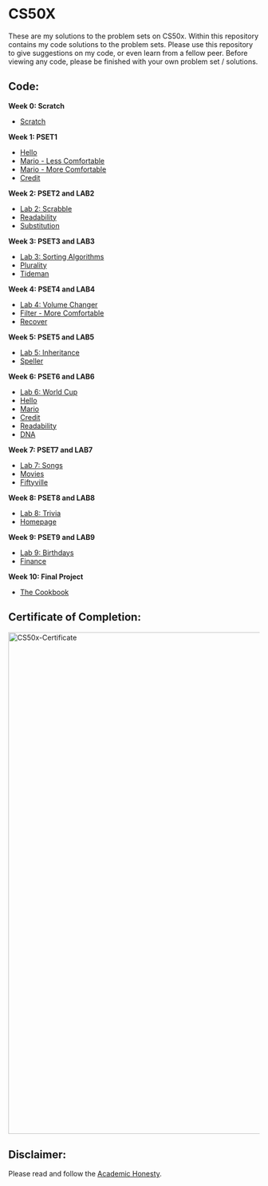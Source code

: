 # CS50X
These are my solutions to the problem sets on CS50x. Within this repository contains my code solutions to the problem sets. Please use this repository to give suggestions on my code, or even learn from a fellow peer. Before viewing any code, please be finished with your own problem set / solutions.

## Code: 
**Week 0: Scratch**
  - [Scratch](https://scratch.mit.edu/projects/745392915/)

**Week 1: PSET1**
  - [Hello](https://github.com/clazzy0/CS50x2022/blob/main/Problem%20Set%201/hello.c)
  - [Mario - Less Comfortable](https://github.com/clazzy0/CS50x2022/blob/main/Problem%20Set%201/mario-less.c)
  - [Mario - More Comfortable](https://github.com/clazzy0/CS50x2022/blob/main/Problem%20Set%201/mario-more.c)
  - [Credit](https://github.com/clazzy0/CS50x2022/blob/main/Problem%20Set%201/credit.c)

**Week 2: PSET2 and LAB2**
  - [Lab 2: Scrabble](https://github.com/clazzy0/CS50x2022/blob/main/LAB2/scrabble.c)
  - [Readability](https://github.com/clazzy0/CS50x2022/blob/main/Problem%20Set%202/readability.c)
  - [Substitution](https://github.com/clazzy0/CS50x2022/blob/main/Problem%20Set%202/substitution.c)
  
**Week 3: PSET3 and LAB3**
  - [Lab 3: Sorting Algorithms](https://github.com/clazzy0/CS50x2022/blob/main/LAB3/answers.txt)
  - [Plurality](https://github.com/clazzy0/CS50x2022/blob/main/Problem%20Set%203/plurality.c)
  - [Tideman](https://github.com/clazzy0/CS50x2022/blob/main/Problem%20Set%203/tideman.c)
  
**Week 4: PSET4 and LAB4**
  - [Lab 4: Volume Changer](https://github.com/clazzy0/CS50x2022/blob/main/LAB4/volume.c)
  - [Filter - More Comfortable](https://github.com/clazzy0/CS50x2022/blob/main/Problem%20Set%204/filter-more/helpers.c)
  - [Recover](https://github.com/clazzy0/CS50x2022/blob/main/Problem%20Set%204/recover/recover.c)
  
**Week 5: PSET5 and LAB5**
  - [Lab 5: Inheritance](https://github.com/clazzy0/CS50x2022/blob/main/LAB5/inheritance.c)
  - [Speller](https://github.com/clazzy0/CS50x2022/blob/main/Problem%20Set%205/dictionary.c)
  
**Week 6: PSET6 and LAB6**
  - [Lab 6: World Cup](https://github.com/clazzy0/CS50x2022/blob/main/LAB6/tournament.py)
  - [Hello](https://github.com/clazzy0/CS50x2022/blob/main/PSET6/hello.py)
  - [Mario](https://github.com/clazzy0/CS50x2022/blob/main/PSET6/mario.py)
  - [Credit](https://github.com/clazzy0/CS50x2022/blob/main/PSET6/credit.py)
  - [Readability](https://github.com/clazzy0/CS50x2022/blob/main/PSET6/readability.py)
  - [DNA](https://github.com/clazzy0/CS50x2022/blob/main/PSET6/dna/dna.py)

**Week 7: PSET7 and LAB7**
  - [Lab 7: Songs](https://github.com/clazzy0/CS50x2022/tree/main/LAB7)
  - [Movies](https://github.com/clazzy0/CS50x2022/tree/main/PSET7/movies)
  - [Fiftyville](https://github.com/clazzy0/CS50x2022/blob/main/PSET7/fiftyville/log.sql)

**Week 8: PSET8 and LAB8**
  - [Lab 8: Trivia](https://github.com/clazzy0/CS50x2022/blob/main/LAB8/index.html)
  - [Homepage](https://github.com/clazzy0/CS50x2022/tree/main/PSET8)
  
**Week 9: PSET9 and LAB9**
  - [Lab 9: Birthdays](https://github.com/clazzy0/CS50x2022/blob/main/LAB9/app.py)
  - [Finance](https://github.com/clazzy0/CS50x2022/blob/main/PSET9/app.py)

**Week 10: Final Project**
  - [The Cookbook](https://github.com/clazzy0/cookbook-flask)

## Certificate of Completion: 
<img width="1005" alt="CS50x-Certificate" src="https://user-images.githubusercontent.com/102634983/209749147-1bc79363-8a25-4659-a10c-d4523e2aa7d5.png">

## Disclaimer: 
Please read and follow the [Academic Honesty](https://cs50.harvard.edu/x/2022/honesty/).
